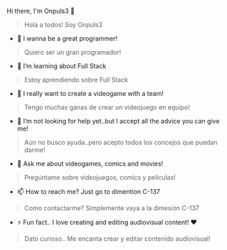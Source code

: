 Hi there, I'm Onpuls3 👋
> Hola a todos! Soy Onpuls3

- 🔭 I wanna be a great programmer!
> Quiero ser un gran programador!
- 🌱 I’m learning about Full Stack
> Estoy aprendiendo sobre Full Stack
- 👯 I really want to create a videogame with a team!
> Tengo muchas ganas de crear un videojuego en equipo!
- 🤔 I’m not looking for help yet..but I accept all the advice you can give me!
> Aún no busco ayuda..pero acepto todos los concejos que puedan darme!
- 💬 Ask me about videogames, comics and movies!
> Pregúntame sobre videojuegos, comics y películas!
- 📫 How to reach me? Just go to dimention C-137
> Como contactarme? Simplemente vaya a la dimesión C-137
- ⚡ Fun fact.. I love creating and editing audiovisual content! ♥
> Dato curioso.. Me encanta crear y editar contenido audiovisual!

<!--**Onpuls3/Onpuls3** is a ✨ _special_ ✨ repository because its `README.md` (this file) appears on your GitHub profile.-->
